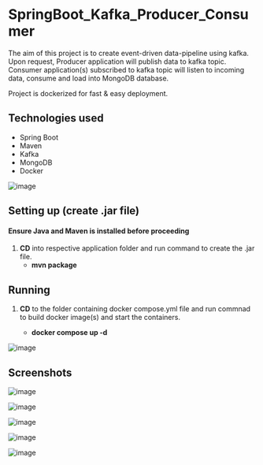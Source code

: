 # SpringBoot_Kafka_Producer_Consumer 
The aim of this project is to create event-driven data-pipeline using kafka.<br/>
Upon request, Producer application will publish data to kafka topic.<br/>
Consumer application(s) subscribed to kafka topic will listen to incoming data, consume and load into MongoDB database.

Project is dockerized for fast & easy deployment.

## Technologies used
* Spring Boot
* Maven
* Kafka
* MongoDB
* Docker



![image](https://github.com/dude76vvv/SpringBoot_Kafka_Producer_Consumer/assets/131178280/27d858d4-b63f-4239-969b-ffb061afe788)




## Setting up (create .jar file)
#### Ensure Java and Maven is installed before proceeding #### 

1. **CD** into respective application folder and run command to create the .jar file.
    - **mvn package**


## Running

1. **CD** to the folder containing docker compose.yml file and run commnad to build docker image(s) and start the containers.

    - **docker compose up -d**
  
![image](https://github.com/dude76vvv/SpringBoot_Kafka_Producer_Consumer/assets/131178280/6773bcc9-268d-4025-92c8-eaafabf7e999)


## Screenshots

![image](https://github.com/dude76vvv/SpringBoot_Kafka_Producer_Consumer/assets/131178280/ac8ee45c-3034-44f5-82c5-49cf2eec7c5f)

![image](https://github.com/dude76vvv/SpringBoot_Kafka_Producer_Consumer/assets/131178280/c5266b64-d7c2-438b-ac4d-da844454c25b)

![image](https://github.com/dude76vvv/SpringBoot_Kafka_Producer_Consumer/assets/131178280/07cac73c-0ad9-46cc-8377-e4edcf705ae7)

![image](https://github.com/dude76vvv/SpringBoot_Kafka_Producer_Consumer/assets/131178280/92922772-794b-4989-bd97-f4bdd6186179)

![image](https://github.com/dude76vvv/SpringBoot_Kafka_Producer_Consumer/assets/131178280/b8e84ad6-61cf-4409-8f27-ea2a249d17f3)






















